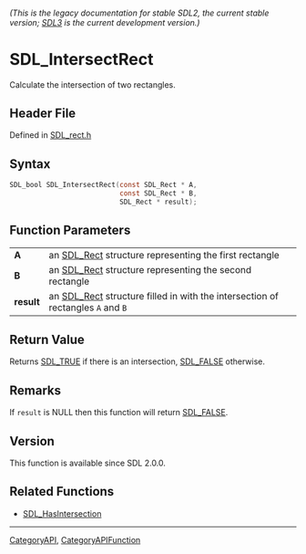 ###### (This is the legacy documentation for stable SDL2, the current stable version; [SDL3](https://wiki.libsdl.org/SDL3/) is the current development version.)
# SDL_IntersectRect

Calculate the intersection of two rectangles.

## Header File

Defined in [SDL_rect.h](https://github.com/libsdl-org/SDL/blob/SDL2/include/SDL_rect.h)

## Syntax

```c
SDL_bool SDL_IntersectRect(const SDL_Rect * A,
                           const SDL_Rect * B,
                           SDL_Rect * result);

```

## Function Parameters

|                |                                                                                             |
| -------------- | ------------------------------------------------------------------------------------------- |
| **A**          | an [SDL_Rect](SDL_Rect) structure representing the first rectangle                          |
| **B**          | an [SDL_Rect](SDL_Rect) structure representing the second rectangle                         |
| **result**     | an [SDL_Rect](SDL_Rect) structure filled in with the intersection of rectangles `A` and `B` |

## Return Value

Returns [SDL_TRUE](SDL_TRUE) if there is an intersection,
[SDL_FALSE](SDL_FALSE) otherwise.

## Remarks

If `result` is NULL then this function will return [SDL_FALSE](SDL_FALSE).

## Version

This function is available since SDL 2.0.0.

## Related Functions

* [SDL_HasIntersection](SDL_HasIntersection)

----
[CategoryAPI](CategoryAPI), [CategoryAPIFunction](CategoryAPIFunction)



